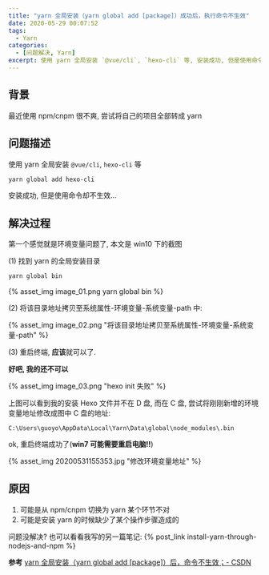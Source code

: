 ```yaml
---
title: "yarn 全局安装（yarn global add [package]）成功后，执行命令不生效"
date: 2020-05-29 00:07:52
tags:
  - Yarn
categories:
  - [问题解决, Yarn]
excerpt: 使用 yarn 全局安装 `@vue/cli`, `hexo-cli` 等, 安装成功, 但是使用命令却不生效, 一般是环境变量配置问题
---
```


## 背景

最近使用 npm/cnpm 很不爽, 尝试将自己的项目全部转成 yarn

## 问题描述

使用 yarn 全局安装 `@vue/cli`, `hexo-cli` 等

```bash
yarn global add hexo-cli
```

安装成功, 但是使用命令却不生效...

## 解决过程

第一个感觉就是环境变量问题了, 本文是 win10 下的截图

(1) 找到 yarn 的全局安装目录

```bash
yarn global bin
```

{% asset_img image_01.png yarn global bin %}

(2) 将该目录地址拷贝至系统属性-环境变量-系统变量-path 中:

{% asset_img image_02.png "将该目录地址拷贝至系统属性-环境变量-系统变量-path" %}

(3) 重启终端, **应该**就可以了.

**好吧, 我的还不可以**

{% asset_img image_03.png "hexo init 失败" %}

上图可以看到我的安装 Hexo 文件并不在 D 盘, 而在 C 盘, 尝试将刚刚新增的环境变量地址修改成图中 C 盘的地址:

```
C:\Users\guoyo\AppData\Local\Yarn\Data\global\node_modules\.bin
```

ok, 重启终端成功了(**win7 可能需要重启电脑!!**)

{% asset_img 20200531155353.jpg "修改环境变量地址" %}

## 原因

1. 可能是从 npm/cnpm 切换为 yarn 某个环节不对
2. 可能是安装 yarn 的时候缺少了某个操作步骤造成的

问题没解决? 也可以看看我写的另一篇笔记: {% post_link install-yarn-through-nodejs-and-npm %}

**参考**
[yarn 全局安装（yarn global add [package]）后，命令不生效；- CSDN](https://blog.csdn.net/weixin_41643133/article/details/83829235)
